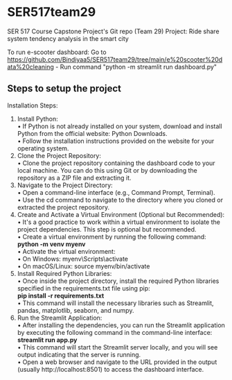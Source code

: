 # SER517team29
SER 517 Course Capstone Project's Git repo (Team 29)
Project: Ride share system tendency analysis in the smart city

To run e-scooter dashboard:
Go to https://github.com/Bindiyaa5/SER517team29/tree/main/e%20scooter%20data%20cleaning - Run command "python -m streamlit run dashboard.py"


## Steps to setup the project

Installation Steps:
1.	Install Python:
<br>  •	If Python is not already installed on your system, download and install Python from the official website: Python Downloads. 
<br>  •	Follow the installation instructions provided on the website for your operating system. 
2.	Clone the Project Repository:
<br>  •	Clone the project repository containing the dashboard code to your local machine. You can do this using Git or by downloading the repository as a ZIP file and extracting it.
3.	Navigate to the Project Directory:
<br>  •	Open a command-line interface (e.g., Command Prompt, Terminal).
<br>•	Use the cd command to navigate to the directory where you cloned or extracted the project repository.
4.	Create and Activate a Virtual Environment (Optional but Recommended):
<br>  •	It's a good practice to work within a virtual environment to isolate the project dependencies. This step is optional but recommended.
<br>  •	Create a virtual environment by running the following command:
<br>  <b>    python -m venv myenv </b>
<br>  •	Activate the virtual environment:
<br>  •	On Windows: myenv\Scripts\activate 
<br>  •	On macOS/Linux: source myenv/bin/activate
5.	Install Required Python Libraries:
<br>  •	Once inside the project directory, install the required Python libraries specified in the requirements.txt file using pip: 
<br> <b>  pip install -r requirements.txt </b>
<br>  •	This command will install the necessary libraries such as Streamlit, pandas, matplotlib, seaborn, and numpy.
6.	Run the Streamlit Application:
<br>  •	After installing the dependencies, you can run the Streamlit application by executing the following command in the command-line interface:
<br> <b>     streamlit run app.py </b>
<br>  •	This command will start the Streamlit server locally, and you will see output indicating that the server is running.
<br>  •	Open a web browser and navigate to the URL provided in the output (usually http://localhost:8501) to access the dashboard interface.



